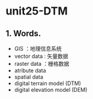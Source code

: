 # unit25-DTM

## 1. Words.

+ GIS ：地理信息系统
+ vector data : 矢量数据
+ raster data ：栅格数据
+ atribute data
+ spatial data
+ digital terrain model (DTM)
+ digital elevation model (DEM)







